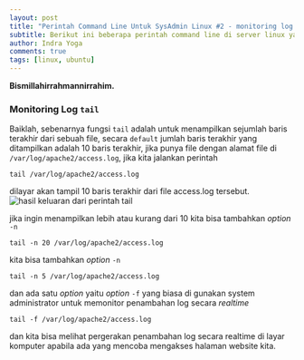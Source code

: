 ```yaml
---
layout: post
title: "Perintah Command Line Untuk SysAdmin Linux #2 - monitoring log dengan `tail`"
subtitle: Berikut ini beberapa perintah command line di server linux yang saya pelajari dan biasa saya gunakan selama menjadi system administrator
author: Indra Yoga
comments: true
tags: [linux, ubuntu]
---
```


**Bismillahirrahmannirrahim.**

### Monitoring Log `tail`

Baiklah, sebenarnya fungsi `tail` adalah untuk menampilkan sejumlah baris terakhir dari sebuah file, secara `default` jumlah baris terakhir yang ditampilkan adalah 10 baris terakhir, jika punya file dengan alamat file di `/var/log/apache2/access.log`, jika kita jalankan perintah

```
tail /var/log/apache2/access.log
```

dilayar akan tampil 10 baris terakhir dari file access.log tersebut.
![hasil keluaran dari perintah tail](/images/hasil-perintah-tail.png)

jika ingin menampilkan lebih atau kurang dari 10 kita bisa tambahkan _option_ `-n`

```
tail -n 20 /var/log/apache2/access.log
```

kita bisa tambahkan _option_ `-n`

```
tail -n 5 /var/log/apache2/access.log
```

dan ada satu _option_ yaitu _option_ `-f` yang biasa di gunakan system administrator untuk memonitor penambahan log secara _realtime_

```
tail -f /var/log/apache2/access.log
```

dan kita bisa melihat pergerakan penambahan log secara realtime di layar komputer apabila ada yang mencoba mengakses halaman website kita.
